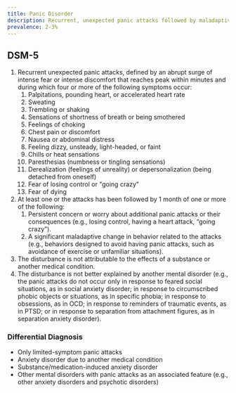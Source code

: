 ```yaml
---
title: Panic Disorder
description: Recurrent, unexpected panic attacks followed by maladaptive behavior changes and persistent worry about additional panic attacks.
prevalence: 2-3%
---
```


## DSM-5
1. Recurrent unexpected panic attacks, defined by an abrupt surge of intense fear or intense discomfort that reaches peak within minutes and during which four or more of the following symptoms occur:  
    1. Palpitations, pounding heart, or accelerated heart rate  
    2. Sweating  
    3. Trembling or shaking  
    4. Sensations of shortness of breath or being smothered  
    5. Feelings of choking  
    6. Chest pain or discomfort  
    7. Nausea or abdominal distress  
    8. Feeling dizzy, unsteady, light-headed, or faint  
    9. Chills or heat sensations  
    10. Paresthesias (numbness or tingling sensations)  
    11. Derealization (feelings of unreality) or depersonalization (being detached from oneself)  
    12. Fear of losing control or "going crazy"  
    13. Fear of dying  
2. At least one or the attacks has been followed by 1 month of one or more of the following:  
    1. Persistent concern or worry about additional panic attacks or their consequences (e.g., losing control, having a heart attack, “going crazy”).  
    2. A significant maladaptive change in behavior related to the attacks (e.g., behaviors designed to avoid having panic attacks, such as avoidance of exercise or unfamiliar situations).  
3. The disturbance is not attributable to the effects of a substance or another medical condition.  
4. The disturbance is not better explained by another mental disorder (e.g., the panic attacks do not occur only in response to feared social situations, as in social anxiety disorder; in response to circumscribed phobic objects or situations, as in specific phobia; in response to obsessions, as in  OCD; in response to reminders of traumatic events, as in PTSD; or in response to separation from attachment figures, as in separation anxiety disorder).

### Differential Diagnosis
- Only limited-symptom panic attacks  
- Anxiety disorder due to another medical condition  
- Substance/medication-induced anxiety disorder  
- Other mental disorders with panic attacks as an associated feature (e.g., other anxiety disorders and psychotic disorders)